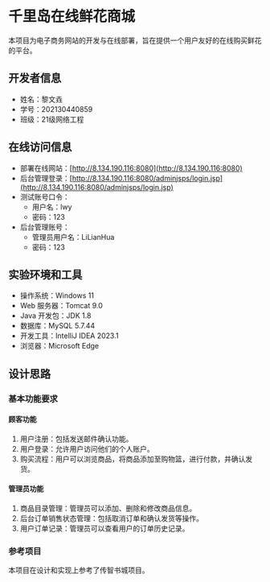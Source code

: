 # 千里岛在线鲜花商城

本项目为电子商务网站的开发与在线部署，旨在提供一个用户友好的在线购买鲜花的平台。

## 开发者信息

- 姓名：黎文垚
- 学号：202130440859
- 班级：21级网络工程

## 在线访问信息

- 部署在线网站：[http://8.134.190.116:8080](http://8.134.190.116:8080)
- 后台管理登录：[http://8.134.190.116:8080/adminjsps/login.jsp](http://8.134.190.116:8080/adminjsps/login.jsp)
- 测试账号口令：
  - 用户名：lwy
  - 密码：123
- 后台管理账号：
  - 管理员用户名：LiLianHua
  - 密码：123

## 实验环境和工具

- 操作系统：Windows 11
- Web 服务器：Tomcat 9.0
- Java 开发包：JDK 1.8
- 数据库：MySQL 5.7.44
- 开发工具：IntelliJ IDEA 2023.1
- 浏览器：Microsoft Edge

## 设计思路

### 基本功能要求

#### 顾客功能

1. 用户注册：包括发送邮件确认功能。
2. 用户登录：允许用户访问他们的个人账户。
3. 购买流程：用户可以浏览商品，将商品添加至购物篮，进行付款，并确认发货。

#### 管理员功能

1. 商品目录管理：管理员可以添加、删除和修改商品信息。
2. 后台订单销售状态管理：包括取消订单和确认发货等操作。
3. 用户订单记录：管理员可以查看用户的订单历史记录。

### 参考项目

本项目在设计和实现上参考了传智书城项目。
